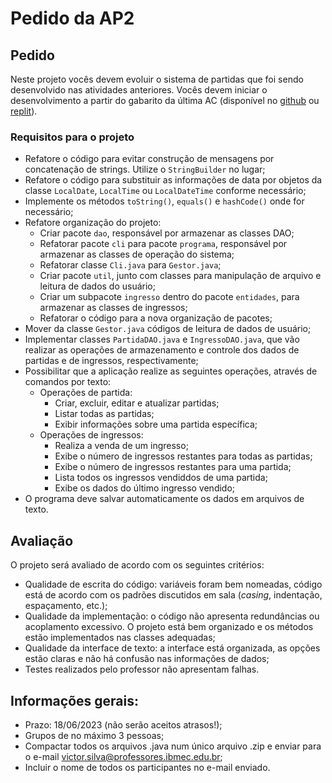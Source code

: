 # Pedido da AP2

## Pedido

Neste projeto vocês devem evoluir o sistema de partidas que foi sendo desenvolvido nas atividades anteriores. Vocês devem iniciar o desenvolvimento a partir do gabarito da última AC (disponível no [github](https://github.com/victor0machado/POO-2023.1/tree/main/aula08_ap1_v12) ou [replit](https://replit.com/@victor0machado/java-20231-aula08-ap1v12)).

### Requisitos para o projeto

* Refatore o código para evitar construção de mensagens por concatenação de strings. Utilize o `StringBuilder` no lugar;
* Refatore o código para substituir as informações de data por objetos da classe `LocalDate`, `LocalTime` ou `LocalDateTime` conforme necessário;
* Implemente os métodos `toString()`, `equals()` e `hashCode()` onde for necessário;
* Refatore organização do projeto:
  * Criar pacote `dao`, responsável por armazenar as classes DAO;
  * Refatorar pacote `cli` para pacote `programa`, responsável por armazenar as classes de operação do sistema;
  * Refatorar classe `Cli.java` para `Gestor.java`;
  * Criar pacote `util`, junto com classes para manipulação de arquivo e leitura de dados do usuário;
  * Criar um subpacote `ingresso` dentro do pacote `entidades`, para armazenar as classes de ingressos;
  * Refatorar o código para a nova organização de pacotes;
* Mover da classe `Gestor.java` códigos de leitura de dados de usuário;
* Implementar classes `PartidaDAO.java` e `IngressoDAO.java`, que vão realizar as operações de armazenamento e controle dos dados de partidas e de ingressos, respectivamente;
* Possibilitar que a aplicação realize as seguintes operações, através de comandos por texto:
  * Operações de partida:
    * Criar, excluir, editar e atualizar partidas;
    * Listar todas as partidas;
    * Exibir informações sobre uma partida específica;
  * Operações de ingressos:
    * Realiza a venda de um ingresso;
    * Exibe o número de ingressos restantes para todas as partidas;
    * Exibe o número de ingressos restantes para uma partida;
    * Lista todos os ingressos vendiddos de uma partida;
    * Exibe os dados do último ingresso vendido;
* O programa deve salvar automaticamente os dados em arquivos de texto.

## Avaliação

O projeto será avaliado de acordo com os seguintes critérios:

* Qualidade de escrita do código: variáveis foram bem nomeadas, código está de acordo com os padrões discutidos em sala (_casing_, indentação, espaçamento, etc.);
* Qualidade da implementação: o código não apresenta redundâncias ou acoplamento excessivo. O projeto está bem organizado e os métodos estão implementados nas classes adequadas;
* Qualidade da interface de texto: a interface está organizada, as opções estão claras e não há confusão nas informações de dados;
* Testes realizados pelo professor não apresentam falhas.

## Informações gerais:

* Prazo: 18/06/2023 (não serão aceitos atrasos!);
* Grupos de no máximo 3 pessoas;
* Compactar todos os arquivos .java num único arquivo .zip e enviar para o e-mail victor.silva@professores.ibmec.edu.br;
* Incluir o nome de todos os participantes no e-mail enviado.
